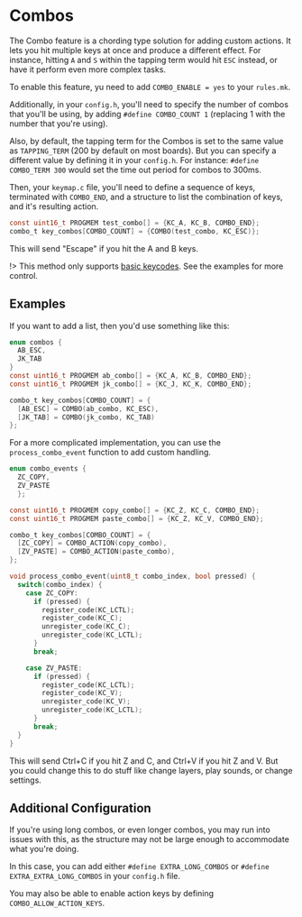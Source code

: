 # Combos

The Combo feature is a chording type solution for adding custom actions.  It lets you hit multiple keys at once and produce a different effect.  For instance, hitting `A` and `S` within the tapping term would hit `ESC` instead, or have it perform even more complex tasks.

To enable this feature, yu need to add `COMBO_ENABLE = yes` to your `rules.mk`.

Additionally, in your `config.h`, you'll need to specify the number of combos that you'll be using, by adding `#define COMBO_COUNT 1` (replacing 1 with the number that you're using).
<!-- At this time, this is necessary -->

Also, by default, the tapping term for the Combos is set to the same value as `TAPPING_TERM` (200 by default on most boards). But you can specify a different value by defining it in your `config.h`.  For instance: `#define COMBO_TERM 300` would set the time out period for combos to 300ms.

Then, your `keymap.c` file, you'll need to define a sequence of keys, terminated with `COMBO_END`, and a structure to list the combination of keys, and it's resulting action.

```c
const uint16_t PROGMEM test_combo[] = {KC_A, KC_B, COMBO_END};
combo_t key_combos[COMBO_COUNT] = {COMBO(test_combo, KC_ESC)};
```

This will send "Escape" if you hit the A and B keys.

!> This method only supports [basic keycodes](keycodes_basic.md). See the examples for more control.

## Examples

If you want to add a list, then you'd use something like this:

```c
enum combos {
  AB_ESC,
  JK_TAB
}
const uint16_t PROGMEM ab_combo[] = {KC_A, KC_B, COMBO_END};
const uint16_t PROGMEM jk_combo[] = {KC_J, KC_K, COMBO_END};

combo_t key_combos[COMBO_COUNT] = {
  [AB_ESC] = COMBO(ab_combo, KC_ESC),
  [JK_TAB] = COMBO(jk_combo, KC_TAB)
};
```

For a more complicated implementation, you can use the `process_combo_event` function to add custom handling.

```c
enum combo_events {
  ZC_COPY,
  ZV_PASTE
  };

const uint16_t PROGMEM copy_combo[] = {KC_Z, KC_C, COMBO_END};
const uint16_t PROGMEM paste_combo[] = {KC_Z, KC_V, COMBO_END};

combo_t key_combos[COMBO_COUNT] = {
  [ZC_COPY] = COMBO_ACTION(copy_combo),
  [ZV_PASTE] = COMBO_ACTION(paste_combo),
};

void process_combo_event(uint8_t combo_index, bool pressed) {
  switch(combo_index) {
    case ZC_COPY:
      if (pressed) {
        register_code(KC_LCTL);
        register_code(KC_C);
        unregister_code(KC_C);
        unregister_code(KC_LCTL);
      }
      break;

    case ZV_PASTE:
      if (pressed) {
        register_code(KC_LCTL);
        register_code(KC_V);
        unregister_code(KC_V);
        unregister_code(KC_LCTL);
      }
      break;
  }
}
```

This will send Ctrl+C if you hit Z and C, and Ctrl+V if you hit Z and V.  But you could change this to do stuff like change layers, play sounds, or change settings.

## Additional Configuration

If you're using long combos, or even longer combos, you may run into issues with this, as the structure may not be large enough to accommodate what you're doing.

In this case, you can add either `#define EXTRA_LONG_COMBOS` or `#define EXTRA_EXTRA_LONG_COMBOS` in your `config.h` file.

You may also be able to enable action keys by defining `COMBO_ALLOW_ACTION_KEYS`.
